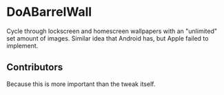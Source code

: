 # DoABarrelWall
Cycle through lockscreen and homescreen wallpapers with an "unlimited" set amount of images. Similar idea that Android has, but Apple failed to implement.

## Contributors
Because this is more important than the tweak itself.
